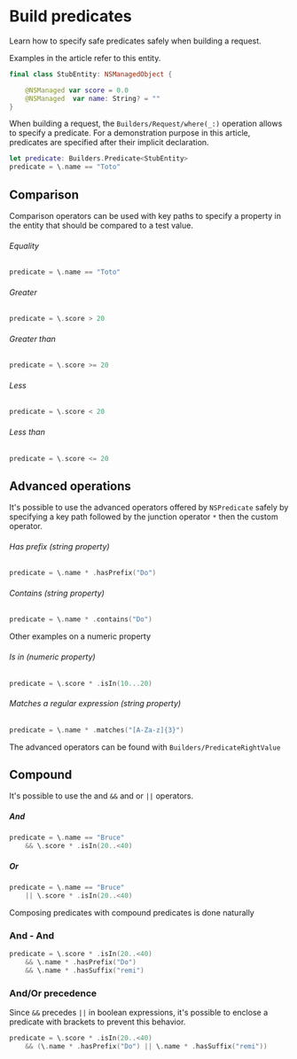 # Build predicates

Learn how to specify safe predicates safely when building a request.

Examples in the article refer to this entity.

```swift
final class StubEntity: NSManagedObject {

    @NSManaged var score = 0.0
    @NSManaged  var name: String? = ""
}
```

When building a request, the ``Builders/Request/where(_:)`` operation allows to specify a predicate. For a demonstration purpose in this article, predicates are specified after their implicit declaration.

```swift
let predicate: Builders.Predicate<StubEntity>
predicate = \.name == "Toto"
```

## Comparison

Comparison operators can be used with key paths to specify a property in the entity that should be compared to a test value.

 ###### Equality

```swift
predicate = \.name == "Toto"
```

###### Greater

```swift
predicate = \.score > 20
```

###### Greater than

```swift
predicate = \.score >= 20
```

###### Less

```swift
predicate = \.score < 20
```

###### Less than

```swift
predicate = \.score <= 20
```

## Advanced operations
It's possible to use the advanced operators offered by `NSPredicate` safely by specifying a key path followed by the junction operator `*` then the custom operator.

###### Has prefix (string property)

```swift
predicate = \.name * .hasPrefix("Do")
```

###### Contains (string property)

```swift
predicate = \.name * .contains("Do")
```

Other examples on a numeric property

###### Is in (numeric property)

```swift
predicate = \.score * .isIn(10...20)
```

###### Matches a regular expression (string property)

```swift
predicate = \.name * .matches("[A-Za-z]{3}")
```

The advanced operators can be found with ``Builders/PredicateRightValue``

## Compound
It's possible to use the and `&&` and or `||` operators.

##### And

```swift
predicate = \.name == "Bruce"
    && \.score * .isIn(20..<40)
```

##### Or

```swift
predicate = \.name == "Bruce"
    || \.score * .isIn(20..<40)
```

Composing predicates with compound predicates is done naturally

### And - And

```swift
predicate = \.score * .isIn(20..<40)
    && \.name * .hasPrefix("Do")
    && \.name * .hasSuffix("remi")
```

### And/Or precedence
Since `&&` precedes `||` in boolean expressions, it's possible to enclose a predicate with brackets to prevent this behavior.

```swift
predicate = \.score * .isIn(20..<40)
    && (\.name * .hasPrefix("Do") || \.name * .hasSuffix("remi"))
```
